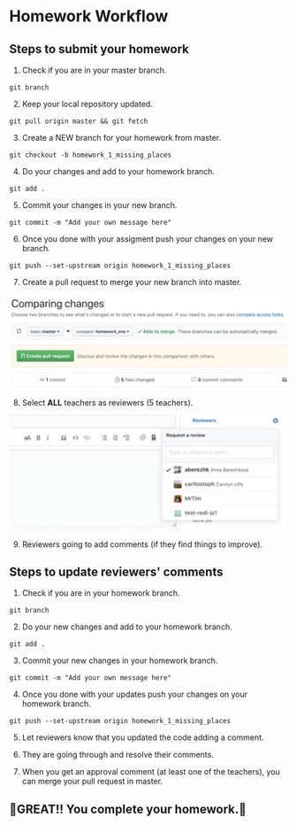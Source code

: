 # Homework Workflow

## Steps to submit your homework

1. Check if you are in your master branch.

```
git branch
```

2. Keep your local repository updated.

```
git pull origin master && git fetch
```

3. Create a NEW branch for your homework from master.

```
git checkout -b homework_1_missing_places
```

4. Do your changes and add to your homework branch.

```
git add .
```

5. Commit your changes in your new branch.

```
git commit -m "Add your own message here"
```

6. Once you done with your assigment push your changes on your new branch.

```
git push --set-upstream origin homework_1_missing_places
```

7. Create a pull request to merge your new branch into master.

![Create pull request](./pull_request.png)

8. Select **ALL** teachers as reviewers (5 teachers).

![Create pull request](./reviewers.png)

9. Reviewers going to add comments (if they find things to improve).

## Steps to update reviewers' comments

1. Check if you are in your homework branch.

```
git branch
```

2. Do your new changes and add to your homework branch.

```
git add .
```

3. Commit your new changes in your homework branch.

```
git commit -m "Add your own message here"
```

4. Once you done with your updates push your changes on your homework branch.

```
git push --set-upstream origin homework_1_missing_places
```

5. Let reviewers know that you updated the code adding a comment.

6. They are going through and resolve their comments.

7. When you get an approval comment (at least one of the teachers), you can merge your pull request in master.

## **🎉GREAT!! You complete your homework.🎉**
